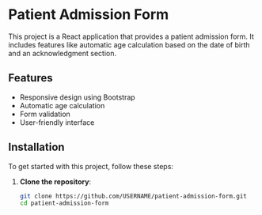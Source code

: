 # Patient Admission Form

This project is a React application that provides a patient admission form. It includes features like automatic age calculation based on the date of birth and an acknowledgment section.

## Features
- Responsive design using Bootstrap
- Automatic age calculation
- Form validation
- User-friendly interface

## Installation

To get started with this project, follow these steps:

1. **Clone the repository**:
   ```bash
   git clone https://github.com/USERNAME/patient-admission-form.git
   cd patient-admission-form
